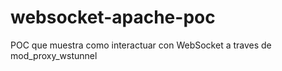 websocket-apache-poc
====================

POC que muestra como interactuar con WebSocket a traves de mod_proxy_wstunnel
